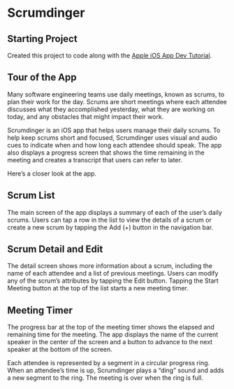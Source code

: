 # Scrumdinger
## Starting Project

Created this project to code along with the [Apple iOS App Dev Tutorial](https://developer.apple.com/tutorials/app-dev-training/getting-started-with-scrumdinger).

## Tour of the App

Many software engineering teams use daily meetings, known as scrums, to plan their work for the day. Scrums are short meetings where each attendee discusses what they accomplished yesterday, what they are working on today, and any obstacles that might impact their work.

Scrumdinger is an iOS app that helps users manage their daily scrums. To help keep scrums short and focused, Scrumdinger uses visual and audio cues to indicate when and how long each attendee should speak. The app also displays a progress screen that shows the time remaining in the meeting and creates a transcript that users can refer to later.

Here’s a closer look at the app.

## Scrum List

The main screen of the app displays a summary of each of the user’s daily scrums. Users can tap a row in the list to view the details of a scrum or create a new scrum by tapping the Add (+) button in the navigation bar.

## Scrum Detail and Edit

The detail screen shows more information about a scrum, including the name of each attendee and a list of previous meetings. Users can modify any of the scrum’s attributes by tapping the Edit button. Tapping the Start Meeting button at the top of the list starts a new meeting timer.

## Meeting Timer

The progress bar at the top of the meeting timer shows the elapsed and remaining time for the meeting. The app displays the name of the current speaker in the center of the screen and a button to advance to the next speaker at the bottom of the screen.

Each attendee is represented by a segment in a circular progress ring. When an attendee’s time is up, Scrumdinger plays a “ding” sound and adds a new segment to the ring. The meeting is over when the ring is full.
